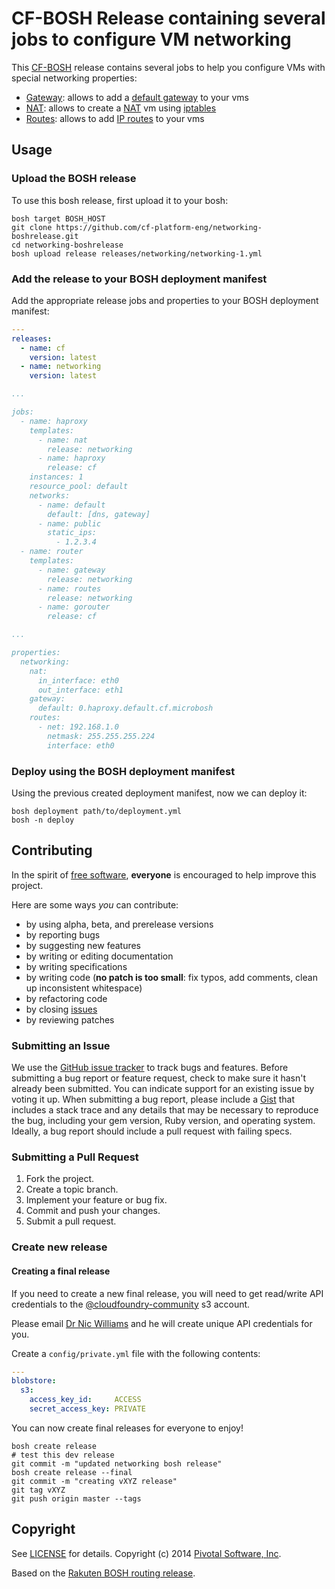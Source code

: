# CF-BOSH Release containing several jobs to configure VM networking

This [CF-BOSH](http://docs.cloudfoundry.org/bosh/) release contains several jobs to help you configure VMs with
special networking properties:

* [Gateway](https://github.com/cf-platform-eng/networking-boshrelease/tree/master/jobs/gateway): allows to add a [default gateway](http://en.wikipedia.org/wiki/Default_gateway) to your vms
* [NAT](https://github.com/cf-platform-eng/networking-boshrelease/tree/master/jobs/nat): allows to create a [NAT](http://en.wikipedia.org/wiki/Network_address_translation) vm using [iptables](http://en.wikipedia.org/wiki/Iptables)
* [Routes](https://github.com/cf-platform-eng/networking-boshrelease/tree/master/jobs/routes): allows to add [IP routes](http://en.wikipedia.org/wiki/Routing_table) to your vms

## Usage

### Upload the BOSH release

To use this bosh release, first upload it to your bosh:

``` shell
bosh target BOSH_HOST
git clone https://github.com/cf-platform-eng/networking-boshrelease.git
cd networking-boshrelease
bosh upload release releases/networking/networking-1.yml
```

### Add the release to your BOSH deployment manifest

Add the appropriate release jobs and properties to your BOSH deployment manifest:

``` yaml
---
releases:
  - name: cf
    version: latest
  - name: networking
    version: latest

...

jobs:
  - name: haproxy
    templates:
      - name: nat
        release: networking
      - name: haproxy
        release: cf
    instances: 1
    resource_pool: default
    networks:
      - name: default
        default: [dns, gateway]
      - name: public
        static_ips:
          - 1.2.3.4
  - name: router
    templates:
      - name: gateway
        release: networking
      - name: routes
        release: networking
      - name: gorouter
        release: cf

...

properties:
  networking:
    nat:
      in_interface: eth0
      out_interface: eth1
    gateway:
      default: 0.haproxy.default.cf.microbosh
    routes:
      - net: 192.168.1.0
        netmask: 255.255.255.224
        interface: eth0
```

### Deploy using the BOSH deployment manifest

Using the previous created deployment manifest, now we can deploy it:

``` shell
bosh deployment path/to/deployment.yml
bosh -n deploy
```

## Contributing

In the spirit of [free software](http://www.fsf.org/licensing/essays/free-sw.html), **everyone** is encouraged to help improve this project.

Here are some ways *you* can contribute:

* by using alpha, beta, and prerelease versions
* by reporting bugs
* by suggesting new features
* by writing or editing documentation
* by writing specifications
* by writing code (**no patch is too small**: fix typos, add comments, clean up inconsistent whitespace)
* by refactoring code
* by closing [issues](https://github.com/cf-platform-eng/networking-boshrelease/issues)
* by reviewing patches


### Submitting an Issue
We use the [GitHub issue tracker](https://github.com/cf-platform-eng/networking-boshrelease/issues) to track bugs and features.
Before submitting a bug report or feature request, check to make sure it hasn't already been submitted.
You can indicate support for an existing issue by voting it up.
When submitting a bug report, please include a [Gist](http://gist.github.com/) that includes a stack trace and any
details that may be necessary to reproduce the bug, including your gem version, Ruby version, and operating system.
Ideally, a bug report should include a pull request with failing specs.

### Submitting a Pull Request

1. Fork the project.
2. Create a topic branch.
3. Implement your feature or bug fix.
4. Commit and push your changes.
5. Submit a pull request.

### Create new release

#### Creating a final release

If you need to create a new final release, you will need to get read/write API credentials to the [@cloudfoundry-community](https://github.com/cloudfoundry-community) s3 account.

Please email [Dr Nic Williams](mailto:&#x64;&#x72;&#x6E;&#x69;&#x63;&#x77;&#x69;&#x6C;&#x6C;&#x69;&#x61;&#x6D;&#x73;&#x40;&#x67;&#x6D;&#x61;&#x69;&#x6C;&#x2E;&#x63;&#x6F;&#x6D;) and he will create unique API credentials for you.

Create a `config/private.yml` file with the following contents:

``` yaml
---
blobstore:
  s3:
    access_key_id:     ACCESS
    secret_access_key: PRIVATE
```

You can now create final releases for everyone to enjoy!

``` shell
bosh create release
# test this dev release
git commit -m "updated networking bosh release"
bosh create release --final
git commit -m "creating vXYZ release"
git tag vXYZ
git push origin master --tags
```

## Copyright

See [LICENSE](https://github.com/cf-platform-eng/networking-boshrelease/blob/master/LICENSE) for details.
Copyright (c) 2014 [Pivotal Software, Inc](http://www.pivotal.io/).

Based on the [Rakuten BOSH routing release](https://github.com/rakutentech/bosh-routing-release).
